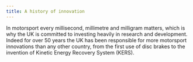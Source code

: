 ```yaml
---
title: A history of innovation
---
```


In motorsport every millisecond, millimetre and milligram matters, which is why the UK is committed to investing heavily in research and development. Indeed for over 50 years the UK has been responsible for more motorsport innovations than any other country, from the first use of disc brakes to the invention of Kinetic Energy Recovery System (KERS). 